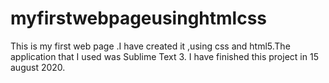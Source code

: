 # myfirstwebpageusinghtmlcss
This is my first web page .I have created it ,using css and html5.The application that I used was Sublime Text 3.
I have finished this project in 15 august 2020.
